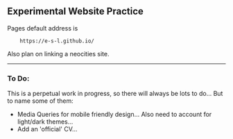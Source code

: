 ## Experimental Website Practice

Pages default address is 
        
        https://e-s-l.github.io/

Also plan on linking a neocities site.

**************************************

### To Do:

This is a perpetual work in progress, so there will always be lots to do...
But to name some of them:

<ul>
    <li> Media Queries for mobile friendly design... Also need to account for light/dark themes... </li>
    <li> Add an 'official' CV... </li>
</ul>
